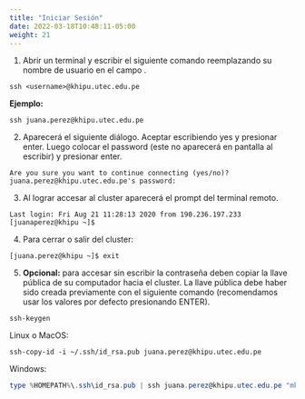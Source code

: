 ```yaml
---
title: "Iniciar Sesión"
date: 2022-03-18T10:48:11-05:00
weight: 21
---
```


1. Abrir un terminal y escribir el siguiente comando reemplazando su nombre de usuario en el campo <username>. 

```shell
ssh <username>@khipu.utec.edu.pe
```

**Ejemplo:**

```shell
ssh juana.perez@khipu.utec.edu.pe
```

2. Aparecerá el siguiente diálogo. Aceptar escribiendo yes y presionar enter. Luego colocar el password (este no aparecerá en pantalla al escribir) y presionar enter.

```shell
Are you sure you want to continue connecting (yes/no)?
juana.perez@khipu.utec.edu.pe's password:
```

3. Al lograr accesar al cluster aparecerá el prompt del terminal remoto. 

```shell
Last login: Fri Aug 21 11:28:13 2020 from 190.236.197.233
[juanaperez@khipu ~]$
```

4. Para cerrar o salir del cluster:

```shell
[juana.perez@khipu ~]$ exit
```

5. **Opcional:**  para accesar sin escribir la contraseña deben copiar la llave pública de su computador hacia el cluster.
La llave pública debe haber sido creada previamente con el siguiente comando (recomendamos usar los valores por defecto presionando ENTER).

```shell
ssh-keygen
```

Linux o MacOS:

```shell
ssh-copy-id -i ~/.ssh/id_rsa.pub juana.perez@khipu.utec.edu.pe
```

Windows:

```powershell
type %HOMEPATH%\.ssh\id_rsa.pub | ssh juana.perez@khipu.utec.edu.pe "mkdir .ssh; cat >> .ssh/authorized_keys"
```
